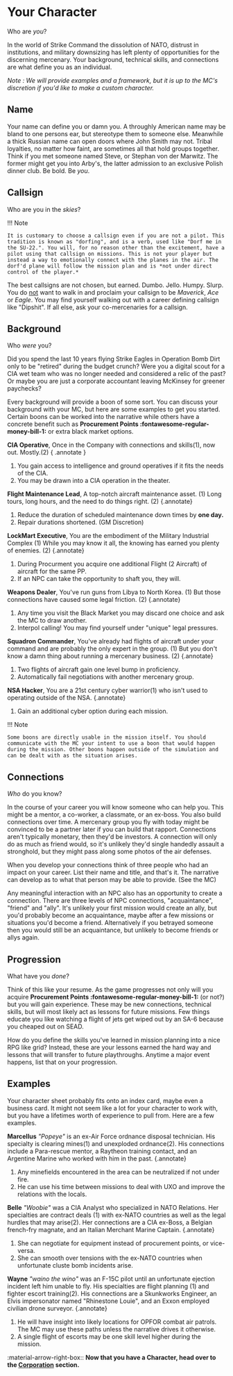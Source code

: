 # Your Character

Who are *you*?

In the world of Strike Command the dissolution of NATO, distrust in institutions, and military downsizing has left plenty of opportunities for the discerning mercenary. Your background, technical skills, and connections are what define you as an individual. 

*Note : We will provide examples and a framework, but it is up to the MC's discretion if you'd like to make a custom character.*

## Name

Your name can define you or damn you. A throughly American name may be bland to one persons ear, but stereotype them to someone else. Meanwhile a thick Russian name can open doors where John Smith may not. Tribal loyalties, no matter how faint, are sometimes all that hold groups together. Think if you met someone named Steve, or Stephan von der Marwitz. The former might get you into Arby's, the latter admission to an exclusive Polish dinner club. Be bold. Be *you*.

## Callsign

Who are you in the *skies*?

!!! Note

    It is customary to choose a callsign even if you are not a pilot. This tradition is known as "dorfing", and is a verb, used like "Dorf me in the SU-22.". You will, for no reason other than the excitement, have a pilot using that callsign on missions. This is not your player but instead a way to emotionally connect with the planes in the air. The dorf'd plane will follow the mission plan and is *not under direct control of the player.* 

The best callsigns are not chosen, but earned. Dumbo. Jello. Humpy. Slurp. You do <ins>not</ins> want to walk in and proclaim your callsign to be *Maverick*, *Ace* or *Eagle*. You may find yourself walking out with a career defining callsign like "Dipshit". If all else, ask your co-mercenaries for a callsign.

## Background

Who *were* you? 

Did you spend the last 10 years flying Strike Eagles in Operation Bomb Dirt only to be "retired" during the budget crunch? Were you a digital scout for a CIA wet team who was no longer needed and considered a relic of the past? Or maybe you are just a corporate accountant leaving McKinsey for greener paychecks?

Every background will provide a boon of some sort. You can discuss your background with your MC, but here are some examples to get you started. Certain boons can be worked into the narrative while others have a concrete benefit such as **Procurement Points :fontawesome-regular-money-bill-1:** or extra black market options.

**CIA Operative**, Once in the Company with connections and skills(1), now out. Mostly.(2)
{ .annotate }

1.  You gain access to intelligence and ground operatives if it fits the needs of the CIA.
2.  You may be drawn into a CIA operation in the theater.

**Flight Maintenance Lead**, A top-notch aircraft maintenance asset. (1) Long tours, long hours, and the need to do things right. (2) 
{.annotate}

1.   Reduce the duration of scheduled maintenance down times by **one day.**
2.   Repair durations shortened. (GM Discretion)


**LockMart Executive**, You are the embodiment of the Military Industrial Complex (1) While you may know it all, the knowing has earned you plenty of enemies. (2) 
{.annotate}

1.   During Procurment you acquire one additional Flight (2 Aircraft) of aircraft for the same PP.
2.   If an NPC can take the opportunity to shaft you, they will. 


**Weapons Dealer**, You've run guns from Libya to North Korea. (1) But those connections have caused some legal friction. (2) 
{.annotate}

1.   Any time you visit the Black Market you may discard one choice and ask the MC to draw another. 
2.   Interpol calling! You may find yourself under "unique" legal pressures.


**Squadron Commander**, You've already had flights of aircraft under your command and are probably the only expert in the group. (1) But you don't know a damn thing about running a mercenary business. (2) 
{.annotate}

1.   Two flights of aircraft gain one level bump in proficiency.
2.   Automatically fail negotiations with another mercenary group.


**NSA Hacker**, You are a 21st century cyber warrior(1) who isn't used to operating outside of the NSA.
{.annotate} 

1. Gain an additional cyber option during each mission.

!!! Note

    Some boons are directly usable in the mission itself. You should communicate with the MC your intent to use a boon that would happen during the mission. Other boons happen outside of the simulation and can be dealt with as the situation arises. 


## Connections

*Who* do you know?

In the course of your career you will know someone who can help you. This might be a mentor, a co-worker, a classmate, or an ex-boss. You also build connections over time. A mercenary group you fly with today might be convinced to be a partner later if you can build that rapport. Connections aren't typically monetary, then they'd be investors. A connection will only do as much as friend would, so it's unlikely they'd single handedly assault a stronghold, but they might pass along some photos of the air defenses.

When you develop your connections think of three people who had an impact on your career. List their name and title, and that's it. The narrative can develop as to what that person may be able to provide. (See the MC)

Any meaningful interaction with an NPC also has an opportunity to create a connection. There are three levels of NPC connections, "acquaintance", "friend" and "ally". It's unlikely your first mission would create an ally, but you'd probably become an acquaintance, maybe after a few missions or situations you'd become a friend. Alternatively if you betrayed someone then you would still be an acquaintance, but unlikely to become friends or allys again. 

## Progression

What have you *done*?

Think of this like your resume. As the game progresses not only will you acquire  **Procurement Points :fontawesome-regular-money-bill-1:** (or not?) but you will gain experience. These may be new connections, technical skills, but will most likely act as lessons for future missions. Few things educate you like watching a flight of jets get wiped out by an SA-6 because you cheaped out on SEAD. 

How do you define the skills you've learned in mission planning into a nice RPG like grid? Instead, these are your lessons earned the hard way and lessons that will transfer to future playthroughs. Anytime a major event happens, list that on your progression. 

## Examples

Your character sheet probably fits onto an index card, maybe even a business card. It might not seem like a lot for your character to work with, but you have a lifetimes worth of experience to pull from. Here are a few examples.

**Marcellus** *"Popeye"* is an ex-Air Force ordnance disposal technician. His specialty is clearing mines(1) and unexploded ordnance(2). His connections include a Para-rescue mentor, a Raytheon training contact, and an Argentine Marine who worked with him in the past.
{.annotate}

1.   Any minefields encountered in the area can be neutralized if not under fire.
2.   He can use his time between missions to deal with UXO and improve the relations with the locals.


**Belle** *"Woobie"* was a CIA Analyst who specialized in NATO Relations. Her specialties are contract deals (1) with ex-NATO countries as well as the legal hurdles that may arise(2). Her connections are a CIA ex-Boss, a Belgian french-fry magnate, and an Italian Merchant Marine Captain.
{.annotate}

1.   She can negotiate for equipment instead of procurement points, or vice-versa.
2.   She can smooth over tensions with the ex-NATO countries when unfortunate cluste bomb incidents arise. 

**Wayne** *"waino the wino"* was an F-15C pilot until an unfortunate ejection incident left him unable to fly. His specialties are flight planning (1) and fighter escort training(2). His connections are a Skunkworks Engineer, an Elvis impersonator named "Rhinestone Louie", and an Exxon employed civilian drone surveyor. 
{.annotate}

1.   He will have insight into likely locations for OPFOR combat air patrols. The MC may use these paths unless the narrative drives it otherwise.
2.   A single flight of escorts may be one skill level higher during the mission.

:material-arrow-right-box:: **Now that you have a Character, head over to the [Corporation](corporation.md) section.**